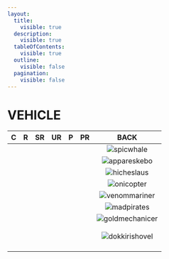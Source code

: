 ```yaml
---
layout:
  title:
    visible: true
  description:
    visible: true
  tableOfContents:
    visible: true
  outline:
    visible: false
  pagination:
    visible: false
---
```


# VEHICLE

<table data-full-width="true"><thead><tr><th align="center">C</th><th align="center">R</th><th align="center">SR</th><th align="center">UR</th><th align="center">P</th><th align="center">PR</th><th align="center">BACK</th></tr></thead><tbody><tr><td align="center"><img src="https://rider-card.com/images/cardlist/card/RT1-036.png" alt="" data-size="original"></td><td align="center"><img src="https://rider-card.com/images/cardlist/card/RT1-035.png" alt="" data-size="original"></td><td align="center"></td><td align="center"></td><td align="center"></td><td align="center"></td><td align="center"><img src="https://rider-card.com/images/cardlist/card/spicwhale.png" alt="spicwhale" data-size="original"></td></tr><tr><td align="center"></td><td align="center"><img src="https://rider-card.com/images/cardlist/card/RT1-039.png" alt="" data-size="original"></td><td align="center"><img src="https://rider-card.com/images/cardlist/card/RT1-038.png" alt="" data-size="original"></td><td align="center"><img src="https://rider-card.com/images/cardlist/card/RT1-037.png" alt="" data-size="original"></td><td align="center"></td><td align="center"></td><td align="center"><img src="https://rider-card.com/images/cardlist/card/appareskebo.png" alt="appareskebo" data-size="original"></td></tr><tr><td align="center"><img src="https://rider-card.com/images/cardlist/card/RT1-041.png" alt="" data-size="original"></td><td align="center"></td><td align="center"><img src="https://rider-card.com/images/cardlist/card/RT1-040.png" alt="" data-size="original"></td><td align="center"></td><td align="center"></td><td align="center"></td><td align="center"><img src="https://rider-card.com/images/cardlist/card/hicheslaus.png" alt="hicheslaus" data-size="original"></td></tr><tr><td align="center"><img src="https://rider-card.com/images/cardlist/card/RT1-042.png" alt="" data-size="original"></td><td align="center"></td><td align="center"></td><td align="center"></td><td align="center"></td><td align="center"></td><td align="center"><img src="https://rider-card.com/images/cardlist/card/onicopter.png" alt="onicopter" data-size="original"></td></tr><tr><td align="center"><img src="https://rider-card.com/images/cardlist/card/RT1-044.png" alt="" data-size="original"></td><td align="center"></td><td align="center"><img src="https://rider-card.com/images/cardlist/card/RT1-043.png" alt="" data-size="original"></td><td align="center"></td><td align="center"></td><td align="center"></td><td align="center"><img src="https://rider-card.com/images/cardlist/card/venommariner.png" alt="venommariner" data-size="original"></td></tr><tr><td align="center"><img src="https://rider-card.com/images/cardlist/card/RT1-046.png" alt="" data-size="original"></td><td align="center"><img src="https://rider-card.com/images/cardlist/card/RT1-045.png" alt="" data-size="original"></td><td align="center"></td><td align="center"></td><td align="center"></td><td align="center"></td><td align="center"><img src="https://rider-card.com/images/cardlist/card/madpirates.png" alt="madpirates" data-size="original"></td></tr><tr><td align="center"></td><td align="center"><img src="https://rider-card.com/images/cardlist/card/RT1-049.png" alt="" data-size="original"></td><td align="center"><img src="https://rider-card.com/images/cardlist/card/RT1-048.png" alt="" data-size="original"></td><td align="center"><img src="https://rider-card.com/images/cardlist/card/RT1-047.png" alt="" data-size="original"></td><td align="center"></td><td align="center"></td><td align="center"><img src="https://rider-card.com/images/cardlist/card/goldmechanicer.png" alt="goldmechanicer" data-size="original"></td></tr><tr><td align="center"><p><img src="https://rider-card.com/images/cardlist/card/RT0-006.png" alt="" data-size="original"></p><p><img src="https://rider-card.com/images/cardlist/card/RT1-051.png" alt="" data-size="original"></p></td><td align="center"></td><td align="center"><img src="https://rider-card.com/images/cardlist/card/RT1-050.png" alt="" data-size="original"></td><td align="center"></td><td align="center"></td><td align="center"></td><td align="center"><img src="https://rider-card.com/images/cardlist/card/dokkirishovel.png" alt="dokkirishovel" data-size="original"></td></tr><tr><td align="center"><img src="https://rider-card.com/images/cardlist/card/RT0-005.png" alt="" data-size="original"></td><td align="center"><img src="https://rider-card.com/images/cardlist/card/RT1-054.png" alt="" data-size="original"></td><td align="center"><img src="https://rider-card.com/images/cardlist/card/RT1-053.png" alt="" data-size="original"></td><td align="center"><img src="https://rider-card.com/images/cardlist/card/RT1-052.png" alt="" data-size="original"></td><td align="center"></td><td align="center"></td><td align="center"><img src="https://www.rider-card.com/images/cardlist/card/steam.png" alt="" data-size="original"></td></tr></tbody></table>
